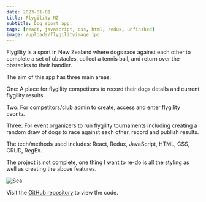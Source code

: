 ```yaml
---
date: 2023-01-01
title: Flygility NZ
subtitle: Dog sport app.
tags: [react, javascript, css, html, redux, unfinshed]
image: /uploads/flygilityimage.jpg
---
```

Flygility is a sport in New Zealand where dogs race against each other to complete a set of obstacles, collect a tennis ball, and return over the obstacles to their handler.

The aim of this app has three main areas:

One: A place for flygility competitors to record their dogs details and current flygility results.

Two: For competitors/club admin to create, access and enter flygility events.

Three: For event organizers to run flygility tournaments including creating a random draw of dogs to race against each other, record and publish results.

The tech/methods used includes: React, Redux, JavaScript, HTML, CSS, CRUD, RegEx.

The project is not complete, one thing I want to re-do is all the styling as well as creating the above features.

![Sea](/uploads/accordion-dogs.png)

Visit the [GitHub repository](https://github.com/eleanor-tosh/flygility-project) to view the code.